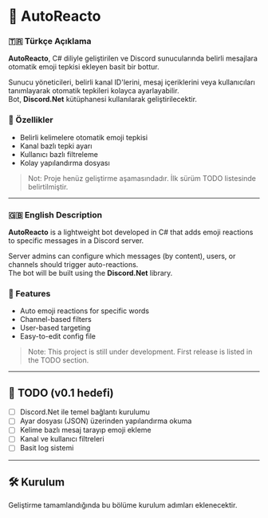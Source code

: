 # 🤖 AutoReacto

### 🇹🇷 Türkçe Açıklama

**AutoReacto**, C# diliyle geliştirilen ve Discord sunucularında belirli mesajlara otomatik emoji tepkisi ekleyen basit bir bottur.

Sunucu yöneticileri, belirli kanal ID'lerini, mesaj içeriklerini veya kullanıcıları tanımlayarak otomatik tepkileri kolayca ayarlayabilir.  
Bot, **Discord.Net** kütüphanesi kullanılarak geliştirilecektir.

### 🔧 Özellikler
- Belirli kelimelere otomatik emoji tepkisi
- Kanal bazlı tepki ayarı
- Kullanıcı bazlı filtreleme
- Kolay yapılandırma dosyası

> Not: Proje henüz geliştirme aşamasındadır. İlk sürüm TODO listesinde belirtilmiştir.

---

### 🇬🇧 English Description

**AutoReacto** is a lightweight bot developed in C# that adds emoji reactions to specific messages in a Discord server.

Server admins can configure which messages (by content), users, or channels should trigger auto-reactions.  
The bot will be built using the **Discord.Net** library.

### 🔧 Features
- Auto emoji reactions for specific words
- Channel-based filters
- User-based targeting
- Easy-to-edit config file

> Note: This project is still under development. First release is listed in the TODO section.

---

## 📌 TODO (v0.1 hedefi)
- [ ] Discord.Net ile temel bağlantı kurulumu
- [ ] Ayar dosyası (JSON) üzerinden yapılandırma okuma
- [ ] Kelime bazlı mesaj tarayıp emoji ekleme
- [ ] Kanal ve kullanıcı filtreleri
- [ ] Basit log sistemi

---

## 🛠️ Kurulum
Geliştirme tamamlandığında bu bölüme kurulum adımları eklenecektir.

